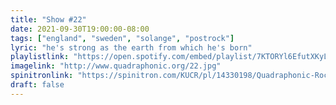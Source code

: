 ```yaml
---
title: "Show #22"
date: 2021-09-30T19:00:00-08:00
tags: ["england", "sweden", "solange", "postrock"]
lyric: "he's strong as the earth from which he's born"
playlistlink: "https://open.spotify.com/embed/playlist/7KTORYl6EfutXKyLhCY9Vt"
imagelink: "http://www.quadraphonic.org/22.jpg"
spinitronlink: "https://spinitron.com/KUCR/pl/14330198/Quadraphonic-Rock-Block"
draft: false
---
```

